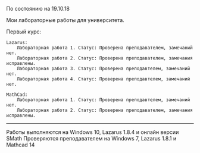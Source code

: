 По состоянию на 19.10.18

Мои лабораторные работы для университета.

Первый курс:

    Lazarus:
        Лабораторная работа 1. Статус: Проверена преподавателем, замечаний нет.
        Лабораторная работа 2. Статус: Проверена преподавателем, замечания исправлены.
        Лабораторная работа 3. Статус: Проверена преподавтелем, замечаний нет.
        Лабораторная работа 4. Статус: Проверена преподавтелем, замечаний нет.

    MathCad:
        Лабораторная работа 1. Статус: Проверена преподавтелем, замечаний нет.
        Лабораторная работа 2. Статус: Проверена преподавателем, замечания исправлены.        
______________________

Работы выполняются на Windows 10, Lazarus 1.8.4 и онлайн версии SMath
Проверяются преподавателем на Windows 7, Lazarus 1.8.1 и Mathcad 14 